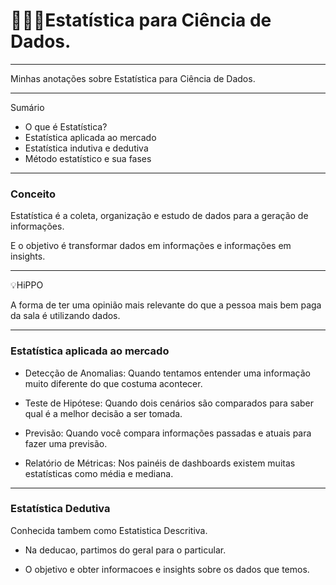 # 👩‍🔬🎲Estatística para Ciência de Dados.

---

Minhas anotações sobre Estatística para Ciência de Dados.

---

Sumário

* O que é Estatística?
* Estatística aplicada ao mercado
* Estatística indutiva e dedutiva
* Método estatístico e sua fases

---

### Conceito

Estatística é a coleta, organização e estudo de dados para a geração de informações.

E o objetivo é transformar dados em informações e informações em insights.

---

💡HiPPO

A forma de ter uma opinião mais relevante do que a pessoa mais bem paga da sala é utilizando dados.

---

### Estatística aplicada ao mercado

* Detecção de Anomalias: Quando tentamos entender uma informação muito diferente do que costuma acontecer.

* Teste de Hipótese: Quando dois cenários são comparados para saber qual é a melhor decisão a ser tomada.

* Previsão: Quando você compara informações passadas e atuais para fazer uma previsão.

* Relatório de Métricas: Nos painéis de dashboards existem muitas estatísticas como média e mediana.

---

### Estatística Dedutiva

Conhecida tambem como Estatistica Descritiva.

* Na deducao, partimos do geral para o particular.

* O objetivo e obter informacoes e insights sobre os dados que temos.








